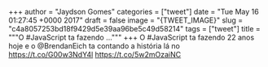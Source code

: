 
+++
author = "Jaydson Gomes"
categories = ["tweet"]
date = "Tue May 16 01:27:45 +0000 2017"
draft = false
image = "{TWEET_IMAGE}"
slug = "c4a8057253bd18f9429d5e39aa96be5c49d58214"
tags = ["tweet"]
title = """O #JavaScript ta fazendo ..."""
+++
O #JavaScript ta fazendo 22 anos hoje e o @BrendanEich ta contando a história lá no https://t.co/G00w3NdY4l https://t.co/5w2mOzaiNC
